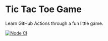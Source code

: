 # Tic Tac Toe Game

Learn GitHub Actions through a fun little game.

[![Node CI](https://github.com/heimarvega/github-actions-for-ci/actions/workflows/node.js.yml/badge.svg)](https://github.com/heimarvega/github-actions-for-ci/actions/workflows/node.js.yml)
